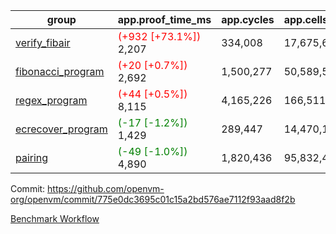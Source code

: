 | group | app.proof_time_ms | app.cycles | app.cells_used | leaf.proof_time_ms | leaf.cycles | leaf.cells_used |
| -- | -- | -- | -- | -- | -- | -- |
| [verify_fibair](https://github.com/openvm-org/openvm/blob/benchmark-results/benchmarks-pr/1598/verify_fibair-775e0dc3695c01c15a2bd576ae7112f93aad8f2b.md) |<span style='color: red'>(+932 [+73.1%])</span> 2,207 |  334,008 |  17,675,690 |- | - | - |
| [fibonacci_program](https://github.com/openvm-org/openvm/blob/benchmark-results/benchmarks-pr/1598/fibonacci-775e0dc3695c01c15a2bd576ae7112f93aad8f2b.md) |<span style='color: red'>(+20 [+0.7%])</span> 2,692 |  1,500,277 |  50,589,503 |- | - | - |
| [regex_program](https://github.com/openvm-org/openvm/blob/benchmark-results/benchmarks-pr/1598/regex-775e0dc3695c01c15a2bd576ae7112f93aad8f2b.md) |<span style='color: red'>(+44 [+0.5%])</span> 8,115 |  4,165,226 |  166,511,152 |- | - | - |
| [ecrecover_program](https://github.com/openvm-org/openvm/blob/benchmark-results/benchmarks-pr/1598/ecrecover-775e0dc3695c01c15a2bd576ae7112f93aad8f2b.md) |<span style='color: green'>(-17 [-1.2%])</span> 1,429 |  289,447 |  14,470,186 |- | - | - |
| [pairing](https://github.com/openvm-org/openvm/blob/benchmark-results/benchmarks-pr/1598/pairing-775e0dc3695c01c15a2bd576ae7112f93aad8f2b.md) |<span style='color: green'>(-49 [-1.0%])</span> 4,890 |  1,820,436 |  95,832,407 |- | - | - |


Commit: https://github.com/openvm-org/openvm/commit/775e0dc3695c01c15a2bd576ae7112f93aad8f2b

[Benchmark Workflow](https://github.com/openvm-org/openvm/actions/runs/14630444687)
